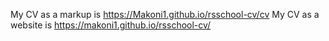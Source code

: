 My CV as a markup is https://Makoni1.github.io/rsschool-cv/cv
My CV as a website is https://makoni1.github.io/rsschool-cv/
